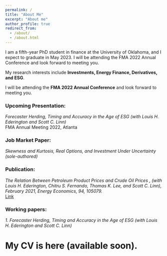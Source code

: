 ```yaml
---
permalink: /
title: "About Me"
excerpt: "About me"
author_profile: true
redirect_from: 
  - /about/
  - /about.html
---
```


I am a fifth-year PhD student in finance at the University of Oklahoma, and I expect to graduate in May 2023. I will be attending the FMA 2022 Annual Conference and look forward to meeting you.

My research interests include **Investments, Energy Finance, Derivatives, and ESG**. 

I will be attending the **FMA 2022 Annual Conference** and look forward to meeting you.

### Upcoming Presentation:
*Forecaster Herding, Timing and Accuracy in the Age of ESG (with Louis H. Ederington and Scott C. Linn)*\
FMA Annual Meeting 2022, Atlanta

### Job Market Paper:
*Skewness and Kurtosis, Real Options, and Investment Under Uncertainty (sole-authored)*

### Publication:
*The Relation Between Petroleum Product Prices and Crude Oil Prices , (with Louis H. Ederington, Chitru S. Fernando, Thomas K. Lee, and Scott C. Linn), February 2021, Energy Economics, 94, 105079.*\
[Link](https://doi.org/10.1016/j.eneco.2020.105079)

### Working papers:
*1.	Forecaster Herding, Timing and Accuracy in the Age of ESG (with Louis H. Ederington and Scott C. Linn)*

My CV is here (available soon).
=======
